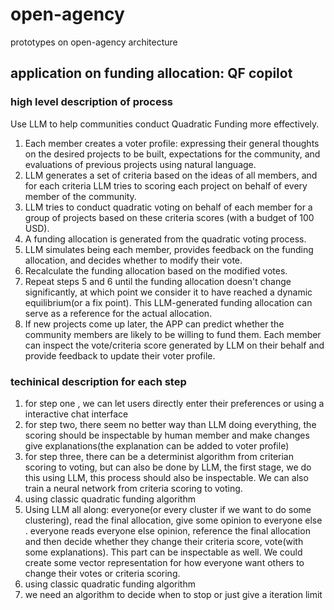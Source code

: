 # open-agency
prototypes on open-agency architecture



## application on funding allocation: QF copilot

### high level description of process
Use LLM to help communities conduct Quadratic Funding more effectively.
1. Each member creates a voter profile: expressing their general thoughts on the desired projects to be built, expectations for the community, and evaluations of previous projects using natural language.
2. LLM generates a set of criteria based on the ideas of all members, and for each criteria LLM tries to scoring each project on behalf of every member of the community.
3. LLM tries to conduct quadratic voting on behalf of each member for a group of projects based on these criteria scores (with a budget of 100 USD).
4. A funding allocation is generated from the quadratic voting process.
5. LLM simulates being each member, provides feedback on the funding allocation, and decides whether to modify their vote.
6. Recalculate the funding allocation based on the modified votes.
7. Repeat steps 5 and 6 until the funding allocation doesn't change significantly, at which point we consider it to have reached a dynamic equilibrium(or a fix point). This LLM-generated funding allocation can serve as a reference for the actual allocation.
8. If new projects come up later, the APP can predict whether the community members are likely to be willing to fund them. Each member can inspect the vote/criteria score generated by LLM on their behalf and provide feedback to update their voter profile.


### techinical description for each step
1. for step one , we can let users directly enter their preferences or using a interactive chat interface
2. for step two, there seem no better way than LLM doing everything, the scoring should be inspectable by human member and make changes give explanations(the explanation can be added to voter profile)
3. for step three, there can be a determinist algorithm from criterian scoring to voting, but can also be done by LLM, the first stage, we do this using LLM,  this process should also be inspectable. We can also train a neural network from criteria scoring to voting.
4. using classic quadratic funding algorithm
5. Using LLM all along: everyone(or every cluster if we want to do some clustering), read the final allocation, give some opinion to everyone else . everyone reads everyone else opinion, reference the final allocation and then decide whether they change their criteria score, vote(with some explanations). This part can be inspectable as well. We could create some vector representation for how everyone want others to change their votes or criteria scoring. 
6. using classic quadratic funding algorithm
7. we need an algorithm to decide when to stop or just give a iteration limit
